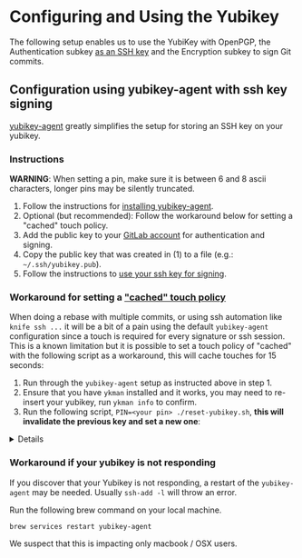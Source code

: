 # Configuring and Using the Yubikey

The following setup enables us to use the YubiKey with OpenPGP, the Authentication subkey [as an SSH key](https://developers.yubico.com/PGP/SSH_authentication/) and the Encryption subkey to sign Git commits.

## Configuration using yubikey-agent with ssh key signing

[yubikey-agent](https://github.com/FiloSottile/yubikey-agent) greatly simplifies the setup for storing an SSH key on your yubikey.

### Instructions

**WARNING**: When setting a pin, make sure it is between 6 and 8 ascii characters, longer pins may be silently truncated.

1. Follow the instructions for [installing yubikey-agent](https://github.com/FiloSottile/yubikey-agent#installation).
1. Optional (but recommended): Follow the workaround below for setting a "cached" touch policy.
1. Add the public key to your [GitLab account](https://gitlab.com/-/profile/keys) for authentication and signing.
1. Copy the public key that was created in (1) to a file (e.g.: `~/.ssh/yubikey.pub`).
1. Follow the instructions to [use your ssh key for signing](https://docs.gitlab.com/ee/user/project/repository/ssh_signed_commits/#configure-git-to-sign-commits-with-your-ssh-key).

### Workaround for setting a ["cached" touch policy](https://docs.yubico.com/yesdk/users-manual/application-piv/pin-touch-policies.html)

When doing a rebase with multiple commits, or using ssh automation like `knife ssh ...` it will be a bit of a pain using the default `yubikey-agent` configuration since a touch is required for every signature or ssh session.
This is a known limitation but it is possible to set a touch policy of "cached" with the following script as a workaround, this will cache touches for 15 seconds:

1. Run through the `yubikey-agent` setup as instructed above in step 1.
1. Ensure that you have `ykman` installed and it works, you may need to re-insert your yubikey, run `ykman info` to confirm.
1. Run the following script, `PIN=<your pin> ./reset-yubikey.sh`, **this will invalidate the previous key and set a new one**:

<details>

```bash
#!/usr/bin/env bash

# Resets yubikey with a cached touch policy, cribbed from
# https://github.com/FiloSottile/yubikey-agent/issues/95#issuecomment-904101391

set -e

PIN=${PIN:-000000}

read -rp "THIS WILL RESET YOUR YUBIKEY WITH PIN=$PIN, type "CTRL+C" to cancel"

# Reset PIV module
ykman piv reset -f

# Using PIN $PIN just for the sake of example, ofc.
ykman piv access change-pin -P 123456 -n $PIN
# Set the same PUK
ykman piv access change-puk -p 12345678 -n $PIN
# Store management key on the device, protect by pin
ykman piv access change-management-key -P $PIN -p

# Generate a key in slot 9a
ykman piv keys generate --pin=$PIN -a ECCP256 --pin-policy=ONCE --touch-policy=CACHED 9a /var/tmp/pkey.pub
# Generate cert
ykman piv certificates generate --subject="CN=SSH Name+O=yubikey-agent+OU=0.1.5" --valid-days=10950  9a /var/tmp/pkey.pub

# Read the public key and use it as you normally would
ssh-add -L
```

</details>

### Workaround if your yubikey is not responding

If you discover that your Yubikey is not responding, a restart of the `yubikey-agent` may be needed. Usually `ssh-add -l` will throw an error.

Run the following brew command on your local machine.

```
brew services restart yubikey-agent
```

We suspect that this is impacting only macbook / OSX users.
